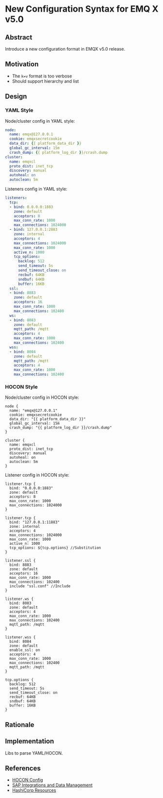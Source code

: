 # New Configuration Syntax for EMQ X v5.0

## Abstract

Introduce a new configuration format in EMQX v5.0 release.

## Motivation

- The `k=v` format is too verbose
- Should support hierarchy and list

## Design

### YAML Style

Node/cluster config in YAML style:

```yaml
node:
  name: emqx@127.0.0.1
  cookie: emqxsecretcookie
  data_dir: {{ platform_data_dir }}
  global_gc_interval: 15m
  crash_dump: {{ platform_log_dir }}/crash.dump
cluster:
  name: emqxcl
  proto_dist: inet_tcp
  discovery: manual
  autoheal: on
  autoclean: 5m
```

Listeners config in YAML style:

```yaml
listeners:
  tcp:
  - bind: 0.0.0.0:1883
    zone: default
    acceptors: 8
    max_conn_rate: 1000
    max_connections: 1024000
  - bind: 127.0.0.1:2883
    zone: internal
    acceptors: 4
    max_connections: 1024000
    max_conn_rate: 1000
    active_n: 1000
    tcp_options:
      backlog: 512
      send_timeout: 5s
      send_timeout_close: on
      recbuf: 64KB
      sndbuf: 64KB
      buffer: 16KB
  ssl:
  - bind: 8883
    zone: default
    acceptors: 16
    max_conn_rate: 1000
    max_connections: 102400
  ws:
  - bind: 8083
    zone: default
    mqtt_path: /mqtt
    acceptors: 4
    max_conn_rate: 1000
    max_connections: 102400
  wss:
  - bind: 8084
    zone: default
    mqtt_path: /mqtt
    acceptors: 4
    max_conn_rate: 1000
    max_connections: 102400
```

### HOCON Style

Node/cluster config in HOCON style:

```hocon
node {
  name: "emqx@127.0.0.1"
  cookie: emqxsecretcookie
  data_dir: "{{ platform_data_dir }}"
  global_gc_interval: 15m
  crash_dump: "{{ platform_log_dir }}/crash.dump"
}

cluster {
  name: emqxcl
  proto_dist: inet_tcp
  discovery: manual
  autoheal: on
  autoclean: 5m
}
```

Listener config in HOCON style:

```hocon
listener.tcp {
  bind: "0.0.0.0:1883"
  zone: default
  acceptors: 8
  max_conn_rate: 1000
  max_connections: 1024000
}

listener.tcp {
  bind: "127.0.0.1:11883"
  zone: internal
  acceptors: 4
  max_connections: 1024000
  max_conn_rate: 1000
  active_n: 1000
  tcp_options: ${tcp.options} //Substitution
}

listener.ssl {
  bind: 8883
  zone: default
  acceptors: 16
  max_conn_rate: 1000
  max_connections: 102400
  include "ssl.conf" //Include
}

listener.ws {
  bind: 8083
  zone: default
  acceptors: 4
  max_conn_rate: 1000
  max_connections: 102400
  mqtt_path: /mqtt
}

listener.wss {
  bind: 8084
  zone: default
  enable_ssl: on
  acceptors: 4
  max_conn_rate: 1000
  max_connections: 102400
  mqtt_path: /mqtt
}

tcp.options {
  backlog: 512
  send_timeout: 5s
  send_timeout_close: on
  recbuf: 64KB
  sndbuf: 64KB
  buffer: 16KB
}
```

## Rationale

## Implementation

Libs to parse YAML/HOCON.

## References

- [HOCON Config](https://github.com/lightbend/config)
- [SAP Integrations and Data Management](https://help.sap.com/viewer/50c996852b32456c96d3161a95544cdb/1905/en-US/25550740941d434b8c003347601af0ac.html)
- [HashiCorp Resources](https://www.terraform.io/docs/configuration/syntax.html)

